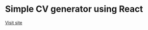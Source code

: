 <h1>Simple CV generator using React</h1>
<a href="https://main--funny-sunburst-174100.netlify.app/">Visit site</a>
